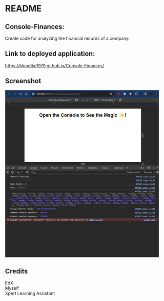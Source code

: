 # README

## Console-Finances:

 Create code for analyzing the financial records of a company.

## Link to deployed application:

https://klondike1979.github.io/Console-Finances/

## Screenshot
![Screenshot](./images/Screenshot%202024-01-12%20193246.png)

## Credits
EdX <br>
Myself <br>
Xpert Learning Assistant